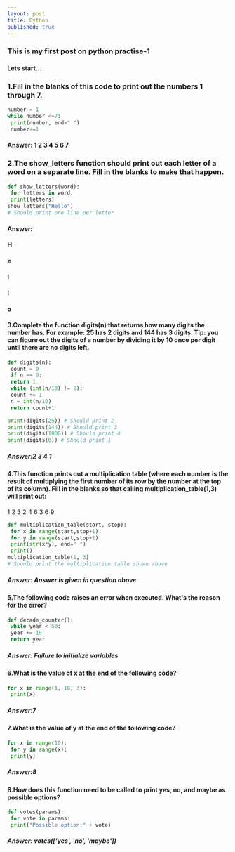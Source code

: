 ```yaml
---
layout: post
title: Python
published: true
---
```

### This is my first post on python practise-1
#### Lets start...

### 1.Fill in the blanks of this code to print out the numbers 1 through 7.
```python
number = 1
while number <=7:
 print(number, end=" ")
 number+=1
```
#### Answer: 1 2 3 4 5 6 7

### 2.The show_letters function should print out each letter of a word on a separate line. Fill in the blanks to make that happen.
```python
def show_letters(word):
 for letters in word:
 print(letters)
show_letters("Hello")
# Should print one line per letter
```
#### Answer: 
#### H
#### e
#### l
#### l
#### o

#### 3.Complete the function digits(n) that returns how many digits the number has. For example: 25 has 2 digits and 144 has 3 digits. Tip: you can figure out the digits of a number by dividing it by 10 once per digit until there are no digits left.
```python
def digits(n):
 count = 0
 if n == 0:
 return 1
 while (int(n/10) != 0):
 count += 1
 n = int(n/10)
 return count+1

print(digits(25)) # Should print 2
print(digits(144)) # Should print 3
print(digits(1000)) # Should print 4
print(digits(0)) # Should print 1
```
##### Answer:2 3 4 1

#### 4.This function prints out a multiplication table (where each number is the result of multiplying the first number of its row by the number at the top of its column). Fill in the blanks so that calling multiplication_table(1,3) will print out:
1 2 3 
2 4 6
3 6 9
```python
def multiplication_table(start, stop):
 for x in range(start,stop+1):
 for y in range(start,stop+1):
 print(str(x*y), end=" ")
 print()
multiplication_table(1, 3)
# Should print the multiplication table shown above
```
##### Answer: Answer is given in question above

#### 5.The following code raises an error when executed. What's the reason for the error?
```python
def decade_counter():
 while year < 50:
 year += 10
 return year
```
##### Answer: Failure to initialize variables

#### 6.What is the value of x at the end of the following code?
```python
for x in range(1, 10, 3):
 print(x)
```
##### Answer:7

#### 7.What is the value of y at the end of the following code?
```python
for x in range(10):
 for y in range(x):
 print(y)
```
##### Answer:8
 
#### 8.How does this function need to be called to print yes, no, and maybe as possible options?
```python
def votes(params):
 for vote in params:
 print("Possible option:" + vote)
```
##### Answer: votes(['yes', 'no', 'maybe'])
